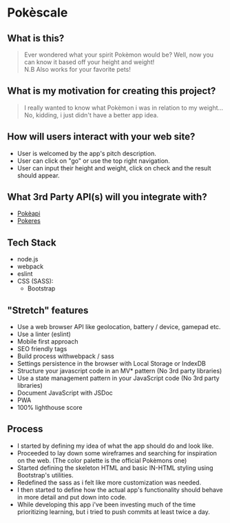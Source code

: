 # Pokèscale

## What is this?

> Ever wondered what your spirit Pokèmon would be? Well, now you can know it based off your height and weight! <br />
> N.B Also works for your favorite pets!

## What is my motivation for creating this project?

> I really wanted to know what Pokèmon i was in relation to my weight... <br />
> No, kidding, i just didn't have a better app idea.

## How will users interact with your web site?

* User is welcomed by the app's pitch description.
* User can click on "go" or use the top right navigation.
* User can input their height and weight, click on check and the result should appear.

## What 3rd Party API(s) will you integrate with?

* [Pokèapi](https://pokeapi.co)
* [Pokeres](https://pokeres.bastionbot.org/images/pokemon/)

## Tech Stack

* node.js
* webpack
* eslint
* CSS (SASS):
  * Bootstrap

## "Stretch" features

* Use a web browser API like geolocation, battery / device, gamepad etc.
* Use a linter (eslint)
* Mobile first approach
* SEO friendly tags
* Build process withwebpack / sass
* Settings persistence in the browser with Local Storage or IndexDB
* Structure your javascript code in an MV* pattern (No 3rd party libraries)
* Use a state management pattern in your JavaScript code (No 3rd party libraries)
* Document JavaScript with JSDoc
* PWA
* 100% lighthouse score

## Process

* I started by defining my idea of what the app should do and look like.
* Proceeded to lay down some wireframes and searching for inspiration on the web. (The color palette is the official Pokèmons one)
* Started defining the skeleton HTML and basic IN-HTML styling using Bootstrap's utilities.
* Redefined the sass as i felt like more customization was needed.
* I then started to define how the actual app's functionality should behave in more detail and put down into code.
* While developing this app i've been investing much of the time prioritizing learning, but i tried to push commits at least twice a day.
